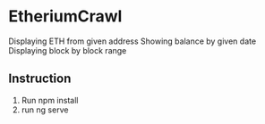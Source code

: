 # EtheriumCrawl

Displaying ETH from given address
Showing balance by given date
Displaying block by block range

## Instruction

1. Run npm install
2. run ng serve
